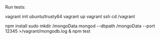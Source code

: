 Run tests:

vagrant init ubuntu/trusty64
vagrant up
vagrant ssh
cd /vagrant

npm install
sudo mkdir /mongoData
mongod --dbpath /mongoData --port 12345 >/vagrant/mongodb.log &
npm test
